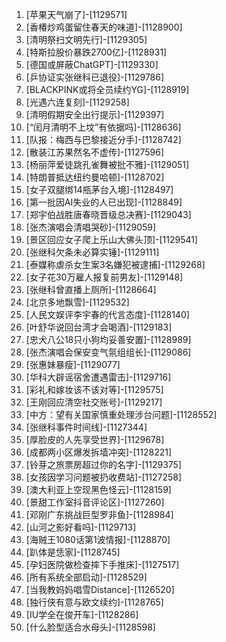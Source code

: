
1. [苹果天气崩了]-[1129571]
1. [香椿炒鸡蛋留住春天的味道]-[1128900]
1. [清明祭扫文明先行]-[1129305]
1. [特斯拉股价暴跌2700亿]-[1128931]
1. [德国或屏蔽ChatGPT]-[1129330]
1. [乒协证实张继科已退役]-[1129786]
1. [BLACKPINK或将全员续约YG]-[1128919]
1. [光遇六连复刻]-[1129258]
1. [清明假期安全出行提示]-[1129397]
1. [“闰月清明不上坟”有依据吗]-[1128636]
1. [队报：梅西与巴黎接近分手]-[1128742]
1. [散装江苏果然名不虚传]-[1127596]
1. [杨丽萍爱徒跳孔雀舞被批不雅]-[1129051]
1. [特朗普抵达纽约曼哈顿]-[1128702]
1. [女子双腿绑14瓶茅台入境]-[1128497]
1. [第一批因AI失业的人已出现]-[1128849]
1. [郑宇伯战胜唐春晓晋级总决赛]-[1129043]
1. [张杰演唱会清唱哭砂]-[1129059]
1. [景区回应女子爬上乐山大佛头顶]-[1129541]
1. [张继科欠条未必算实锤]-[1129111]
1. [泰媒称虐杀女生案3名嫌犯被逮捕]-[1129268]
1. [女子花30万雇人报复前男友]-[1129148]
1. [张继科曾直播上厕所]-[1128664]
1. [北京多地飘雪]-[1129532]
1. [人民文娱评李宇春的代言态度]-[1128140]
1. [叶舒华说回台湾才会喝酒]-[1129183]
1. [忠犬八公18只小狗均妥善安置]-[1128989]
1. [张杰演唱会保安变气氛组组长]-[1129086]
1. [张惠妹暴瘦]-[1129077]
1. [华科大辟谣宿舍遭遇雷击]-[1129716]
1. [彩礼和嫁妆该不该对等]-[1129575]
1. [王刚回应清空社交账号]-[1129217]
1. [中方：望有关国家慎重处理涉台问题]-[1128552]
1. [张继科事件时间线]-[1127344]
1. [厚脸皮的人先享受世界]-[1129678]
1. [成都两小区爆发拆墙冲突]-[1128221]
1. [铃芽之旅票房超过你的名字]-[1129375]
1. [女孩因学习问题被扔收费站]-[1127258]
1. [澳大利亚上空现黑色怪云]-[1128159]
1. [景甜工作室抖音评论区]-[1127260]
1. [邓刚广东挑战巨型罗非鱼]-[1128984]
1. [山河之影好看吗]-[1129713]
1. [海贼王1080话第1波情报]-[1128870]
1. [趴体是恁家]-[1128745]
1. [孕妇医院做检查摔下手推床]-[1127517]
1. [所有系统全部启动]-[1128529]
1. [当我教妈妈唱雪Distance]-[1126520]
1. [独行侠有意与欧文续约]-[1128765]
1. [IU学全在俊开车]-[1128286]
1. [什么脸型适合水母头]-[1128598]
